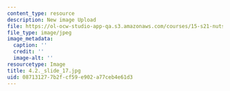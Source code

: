 ```yaml
---
content_type: resource
description: New image Upload
file: https://ol-ocw-studio-app-qa.s3.amazonaws.com/courses/15-s21-nuts-and-bolts-of-business-plans-january-iap-2014/087131277b2fcf59e902a77ceb4e61d3_4.2._slide_17.jpg
file_type: image/jpeg
image_metadata:
  caption: ''
  credit: ''
  image-alt: ''
resourcetype: Image
title: 4.2._slide_17.jpg
uid: 08713127-7b2f-cf59-e902-a77ceb4e61d3
---
```

